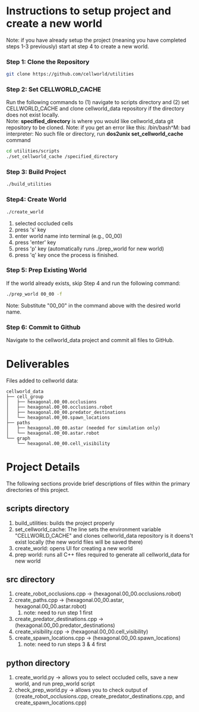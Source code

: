 # Instructions to setup project and create a new world
Note: if you have already setup the project (meaning you have completed steps 1-3 previously) start at step 4 to create a new world.
### Step 1: Clone the Repository
```bash
git clone https://github.com/cellworld/utilities
```
### Step 2: Set CELLWORLD_CACHE
Run the following commands to (1) navigate to scripts directory and (2) set CELLWORLD_CACHE and clone cellworld_data repository if the directory does not exist locally.  
Note: **specified_directory** is where you would like cellworld_data git repository to be cloned.
Note: if you get an error like this: /bin/bash^M: bad interpreter: No such file or directory, run  **dos2unix set_cellworld_cache** command
```bash
cd utilities/scripts
./set_cellworld_cache /specified_directory
```
### Step 3: Build Project
```bash
./build_utilities
```
### Step4: Create World
```bash
./create_world
```
1. selected occluded cells
2. press 's' key
3. enter world name into terminal (e.g., 00_00)
4. press 'enter' key
4. press 'p' key (automatically runs ./prep_world for new world)
5. press 'q' key once the process is finished.

### Step 5: Prep Existing World
If the world already exists, skip Step 4 and run the following command:
```bash
./prep_world 00_00 -f
```
Note: Substitute "00_00" in the command above with the desired world name.

### Step 6: Commit to Github
Navigate to the cellworld_data project and commit all files to GitHub.

# Deliverables
Files added to cellworld data:
```
cellworld_data
├── cell_group
│   ├── hexagonal.00_00.occlusions
│   ├── hexagonal.00_00.occlusions.robot
│   ├── hexagonal.00_00.predator_destinations
│   └── hexagonal.00_00.spawn_locations
├── paths
│   ├── hexagonal.00_00.astar (needed for simulation only)
│   └── hexagonal.00_00.astar.robot
└── graph
    └── hexagonal.00_00.cell_visibility
```

# Project Details
The following sections provide brief descriptions of files within the primary directories of this project.

## scripts directory
1. build_utilities: builds the project properly
2. set_cellworld_cache: The line sets the environment variable "CELLWORLD_CACHE" and clones cellworld_data repository is it doens't exist locally (the new world files will be saved there)
3. create_world: opens UI for creating a new world
4. prep world: runs all C++ files required to generate all cellworld_data for new world


## src directory
1. create_robot_occlusions.cpp -> (hexagonal.00_00.occlusions.robot)
2. create_paths.cpp -> (hexagonal.00_00.astar, hexagonal.00_00.astar.robot)
   1. note: need to run step 1 first
3. create_predator_destinations.cpp -> (hexagonal.00_00.predator_destinations)
3. create_visibility.cpp -> (hexagonal.00_00.cell_visibility)
4. create_spawn_locations.cpp -> (hexagonal.00_00.spawn_locations)
    1. note: need to run steps 3 & 4 first  

## python directory
1. create_world.py -> allows you to select occluded cells, save a new world, and run prep_world script
2. check_prep_world.py -> allows you to check output of (create_robot_occlusions.cpp, create_predator_destinations.cpp, and create_spawn_locations.cpp)


